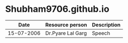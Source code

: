 # Shubham9706.github.io

|Date|Resource person|Description|
| ----------- | ----------- |-----------|
|15-07-2006|Dr.Pyare Lal Garg|Speech|
